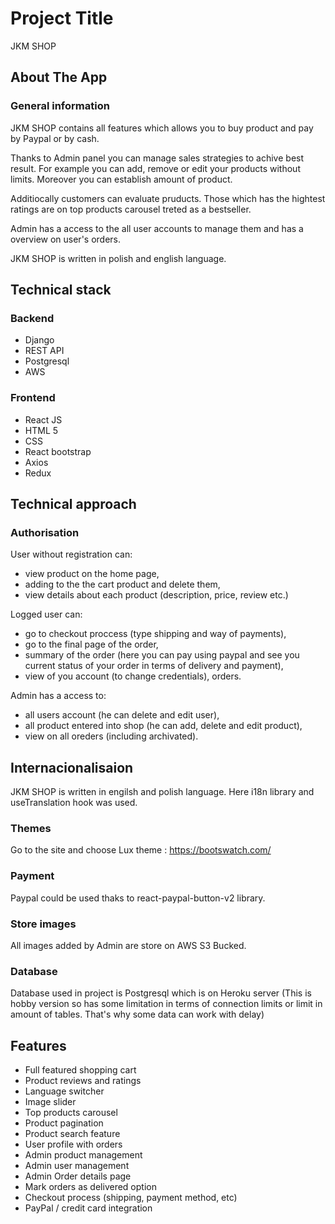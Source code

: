 # Project Title

JKM SHOP

## About The App

### General information

JKM SHOP contains all features which allows you to buy product and pay by Paypal or by cash.

Thanks to Admin panel you can manage sales strategies to achive best result. For example you can add, remove or edit your products without limits. Moreover you can establish amount of product.

Additiocally customers can evaluate pruducts. Those which has the hightest ratings are on top products carousel treted as a bestseller.

Admin has a access to the all user accounts to manage them and has a overview on user's orders.

JKM SHOP is written in polish and english language.

## Technical stack

### Backend

- Django
- REST API
- Postgresql
- AWS

### Frontend

- React JS
- HTML 5
- CSS
- React bootstrap
- Axios
- Redux

## Technical approach

### Authorisation

User without registration can:

- view product on the home page,
- adding to the the cart product and delete them,
- view details about each product (description, price, review etc.)

Logged user can:

- go to checkout proccess (type shipping and way of payments),
- go to the final page of the order,
- summary of the order (here you can pay using paypal and see you current status of your order in terms of delivery and payment),
- view of you account (to change credentials), orders.

Admin has a access to:

- all users account (he can delete and edit user),
- all product entered into shop (he can add, delete and edit product),
- view on all oreders (including archivated).

## Internacionalisaion

JKM SHOP is written in engilsh and polish language. Here i18n library and useTranslation hook was used.

### Themes

Go to the site and choose Lux theme : https://bootswatch.com/

### Payment

Paypal could be used thaks to react-paypal-button-v2 library.

### Store images

All images added by Admin are store on AWS S3 Bucked.

### Database

Database used in project is Postgresql which is on Heroku server (This is hobby version so has some limitation in terms of connection limits or limit in amount of tables. That's why some data can work with delay)

## Features

- Full featured shopping cart
- Product reviews and ratings
- Language switcher
- Image slider
- Top products carousel
- Product pagination
- Product search feature
- User profile with orders
- Admin product management
- Admin user management
- Admin Order details page
- Mark orders as delivered option
- Checkout process (shipping, payment method, etc)
- PayPal / credit card integration
